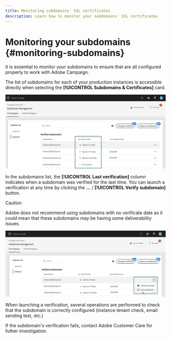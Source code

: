 ```yaml
---
title: Monitoring subdomains' SSL certificates
description: Learn how to monitor your subdomains' SSL certificates
---
```


# Monitoring your subdomains {#monitoring-subdomains}

It is essential to monitor your subdomains to ensure that are all configured properly to work with Adobe Campaign.

The list of subdomains for each of your production instances is accessible directly when selecting the **[!UICONTROL Subdomains & Certificates]** card.

![](assets/subdomains_list.png)

In the subdomains list, the **[!UICONTROL Last verification]** column indicates when a subdomain was verified for the last time. You can launch a verification at any time by clicking the **...** / **[!UICONTROL Verify subdomain]** button.

>[!CAUTION]
>
>Adobe does not recommend using subdomains with no verificate date as it could mean that these subdomains may be having some deliverability issues.

![](assets/subdomain_verification.png)

When launching a verification, several operations are performed to check that the subdomain is correctly configured (instance tenant check, email sending test, etc.)

If the subdomain's verification fails, contact Adobe Customer Care for futher investigation.
